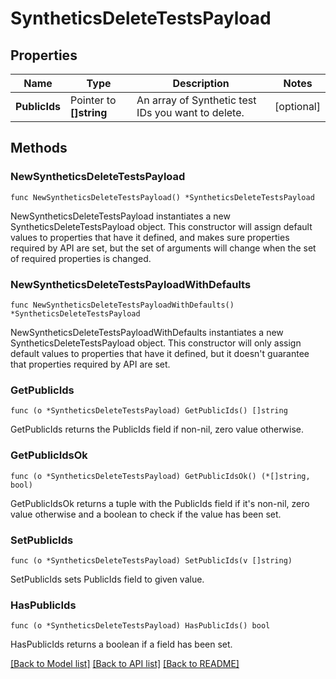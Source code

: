 # SyntheticsDeleteTestsPayload

## Properties

| Name          | Type                    | Description                                        | Notes      |
| ------------- | ----------------------- | -------------------------------------------------- | ---------- |
| **PublicIds** | Pointer to **[]string** | An array of Synthetic test IDs you want to delete. | [optional] |

## Methods

### NewSyntheticsDeleteTestsPayload

`func NewSyntheticsDeleteTestsPayload() *SyntheticsDeleteTestsPayload`

NewSyntheticsDeleteTestsPayload instantiates a new SyntheticsDeleteTestsPayload object.
This constructor will assign default values to properties that have it defined,
and makes sure properties required by API are set, but the set of arguments
will change when the set of required properties is changed.

### NewSyntheticsDeleteTestsPayloadWithDefaults

`func NewSyntheticsDeleteTestsPayloadWithDefaults() *SyntheticsDeleteTestsPayload`

NewSyntheticsDeleteTestsPayloadWithDefaults instantiates a new SyntheticsDeleteTestsPayload object.
This constructor will only assign default values to properties that have it defined,
but it doesn't guarantee that properties required by API are set.

### GetPublicIds

`func (o *SyntheticsDeleteTestsPayload) GetPublicIds() []string`

GetPublicIds returns the PublicIds field if non-nil, zero value otherwise.

### GetPublicIdsOk

`func (o *SyntheticsDeleteTestsPayload) GetPublicIdsOk() (*[]string, bool)`

GetPublicIdsOk returns a tuple with the PublicIds field if it's non-nil, zero value otherwise
and a boolean to check if the value has been set.

### SetPublicIds

`func (o *SyntheticsDeleteTestsPayload) SetPublicIds(v []string)`

SetPublicIds sets PublicIds field to given value.

### HasPublicIds

`func (o *SyntheticsDeleteTestsPayload) HasPublicIds() bool`

HasPublicIds returns a boolean if a field has been set.

[[Back to Model list]](../README.md#documentation-for-models) [[Back to API list]](../README.md#documentation-for-api-endpoints) [[Back to README]](../README.md)
